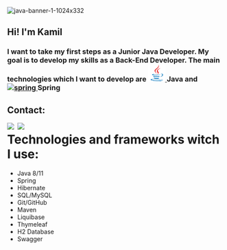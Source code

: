 
![java-banner-1-1024x332](https://user-images.githubusercontent.com/36209711/164946991-c6c9ec71-c3bc-4ba3-8529-97c176d1568f.png)

## Hi! I'm Kamil
### I want to take my first steps as a Junior Java Developer. My goal is to develop my skills as a Back-End Developer. The main technologies which I want to develop are  <a href="https://www.java.com" target="_blank" rel="noreferrer"> <img src="https://raw.githubusercontent.com/devicons/devicon/master/icons/java/java-original.svg" alt="java" width="40" height="40"/> </a> Java and  <a href="https://spring.io/" target="_blank" rel="noreferrer"> <img src="https://www.vectorlogo.zone/logos/springio/springio-icon.svg" alt="spring" width="40" height="40"/> </a> Spring

## Contact:
<a href="https://www.linkedin.com/in/kamil-frant/">
  <img align="left" width="24px" src="https://cdn.jsdelivr.net/npm/simple-icons@v3/icons/linkedin.svg"  />
</a>
<a href="mailto:frantkamil@gmail.com">
  <img align="left" width="26px" src="https://cdn.jsdelivr.net/npm/simple-icons@v3/icons/gmail.svg" />
</a>

#
# Technologies and frameworks witch I use:

* Java 8/11
* Spring
* Hibernate
* SQL/MySQL
* Git/GitHub
* Maven
* Liquibase
* Thymeleaf
* H2 Database
* Swagger



